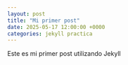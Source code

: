 ```yaml
---
layout: post
title: "Mi primer post"
date: 2025-05-17 12:00:00 +0000
categories: jekyll practica
---
```


Este es mi primer post utilizando Jekyll
